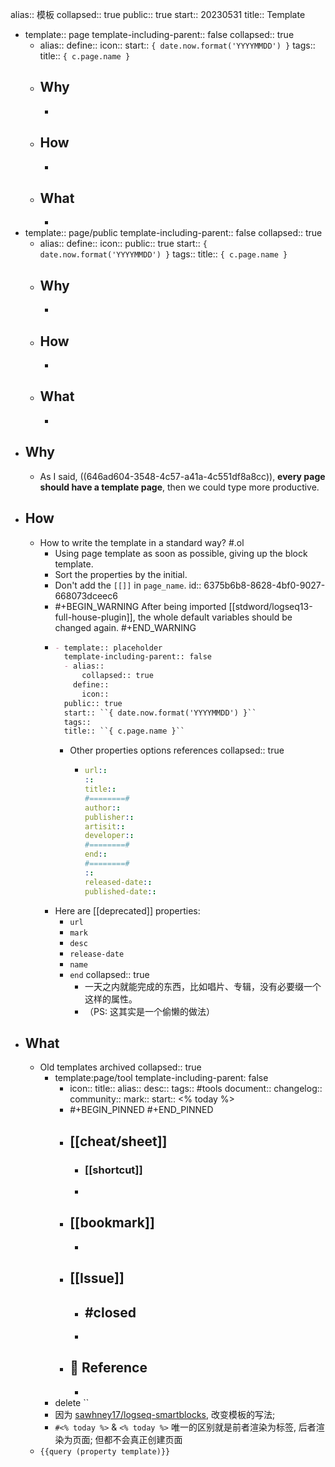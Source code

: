 alias:: 模板
collapsed:: true
public:: true
start:: 20230531
title:: Template

  - template:: page
    template-including-parent:: false
    collapsed:: true
    - alias:: 
      define:: 
      icon:: 
      start:: ``{ date.now.format('YYYYMMDD') }``
      tags:: 
      title:: ``{ c.page.name }``
    - ## Why
      -
    - ## How
      -
    - ## What
      -
  - template:: page/public
    template-including-parent:: false
    collapsed:: true
    - alias:: 
      define:: 
      icon:: 
      public:: true
      start:: ``{ date.now.format('YYYYMMDD') }``
      tags:: 
      title:: ``{ c.page.name }``
    - ## Why
      -
    - ## How
      -
    - ## What
      -
- ## Why
  - As I said, ((646ad604-3548-4c57-a41a-4c551df8a8cc)), **every page should have a template page**, then we could type more productive.
- ## How
  - How to write the template in a standard way? #.ol
    - Using page template as soon as possible, giving up the block template.
    - Sort the properties by the initial.
    - Don't add the `[[]]` in `page_name`.
      id:: 6375b6b8-8628-4bf0-9027-668073dceec6
    - #+BEGIN_WARNING
      After being imported [[stdword/logseq13-full-house-plugin]], the whole default variables should be changed again.
      #+END_WARNING
    - ```markdown
      - template:: placeholder
        template-including-parent:: false
        - alias:: 
        	collapsed:: true
          define:: 
        	icon::
      	public:: true
      	start:: ``{ date.now.format('YYYYMMDD') }``
      	tags:: 
      	title:: ``{ c.page.name }``
      ```
      - Other properties options references
        collapsed:: true
        - ```yml
          url:: 
          :: 
          title:: 
          #========#
          author:: 
          publisher:: 
          artisit:: 
          developer:: 
          #========#
          end:: 
          #========#
          :: 
          released-date:: 
          published-date:: 
          ```
    - Here are [[deprecated]] properties:
      - `url`
      - `mark`
      - `desc`
      - `release-date`
      - `name`
      - `end`
        collapsed:: true
        - 一天之内就能完成的东西，比如唱片、专辑，没有必要缀一个这样的属性。
        - （PS: 这其实是一个偷懒的做法）
- ## What
  - Old templates archived
    collapsed:: true
    - template:page/tool
      template-including-parent: false
      - icon:: 
        title:: 
        alias:: 
        desc:: 
        tags:: #tools
        document:: 
        changelog:: 
        community:: 
        mark:: 
        start:: <% today %>
      - #+BEGIN_PINNED
        <!-- Rules -->
        #+END_PINNED
      - ## [[cheat/sheet]]
        - ### [[shortcut]]
        -
      - ## [[bookmark]]
        -
      - ## [[Issue]]
        - #closed
          -
        -
      - ## 📃 Reference
        -
    - delete ``
    - 因为 [sawhney17/logseq-smartblocks](https://github.com/sawhney17/logseq-smartblocks), 改变模板的写法;
    - `#<% today %>` & `<% today %>` 唯一的区别就是前者渲染为标签, 后者渲染为页面; 但都不会真正创建页面
  - `{{query (property template)}}`